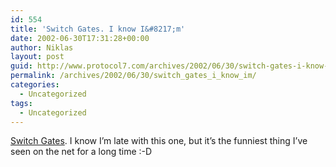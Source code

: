 ```yaml
---
id: 554
title: 'Switch Gates. I know I&#8217;m'
date: 2002-06-30T17:31:28+00:00
author: Niklas
layout: post
guid: http://www.protocol7.com/archives/2002/06/30/switch-gates-i-know-im/
permalink: /archives/2002/06/30/switch_gates_i_know_im/
categories:
  - Uncategorized
tags:
  - Uncategorized
---
```

<div class='microid-7950a2e86f4d75718a10a8c0006d3fbfe78c8186'>
  <p>
    <a href="http://www.macboy.com/cartoons/switch/gates/index.html">Switch Gates</a>. I know I&#8217;m late with this one, but it&#8217;s the funniest thing I&#8217;ve seen on the net for a long time :-D
  </p>
</div>